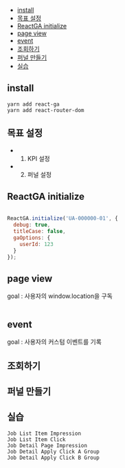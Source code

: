 - [install](#install)
- [목표 설정](#목표-설정)
- [ReactGA initialize](#reactga-initialize)
- [page view](#page-view)
- [event](#event)
- [조회하기](#조회하기)
- [퍼널 만들기](#퍼널-만들기)
- [실습](#실습)

## install

```
yarn add react-ga
yarn add react-router-dom
```

## 목표 설정 

- 1. KPI 설정   
- 2. 퍼널 설정  


## ReactGA initialize

```js

ReactGA.initialize('UA-000000-01', {
  debug: true,
  titleCase: false,
  gaOptions: {
    userId: 123
  }
});

```

## page view

goal : 사용자의 window.location을 구독 

```

```

## event

goal : 사용자의 커스텀 이벤트를 기록

## 조회하기


## 퍼널 만들기


## 실습

```
Job List Item Impression
Job List Item Click 
Job Detail Page Impression 
Job Detail Apply Click A Group
Job Detail Apply Click B Group 

```